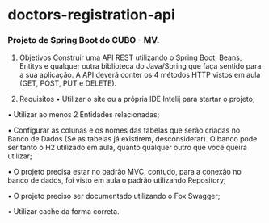 # doctors-registration-api

### Projeto de Spring Boot do CUBO - MV. 

1. Objetivos
Construir uma API REST utilizando o Spring Boot, Beans, Entitys e qualquer outra 
biblioteca do Java/Spring que faça sentido para a sua aplicação. A API deverá conter os 4 
métodos HTTP vistos em aula (GET, POST, PUT e DELETE).

2. Requisitos
• Utilizar o site ou a própria IDE Intelij para startar o projeto;

• Utilizar ao menos 2 Entidades relacionadas;

• Configurar as colunas e os nomes das tabelas que serão criadas no Banco de Dados 
(Se as tabelas já existirem, desconsiderar). O banco pode ser tanto o H2 utilizado em 
aula, quanto qualquer outro que você queira utilizar;

• O projeto precisa estar no padrão MVC, contudo, para a conexão no banco de dados, 
foi visto em aula o padrão utilizando Repository;

• O projeto preciso ser documentado utilizando o Fox Swagger;

• Utilizar cache da forma correta.
